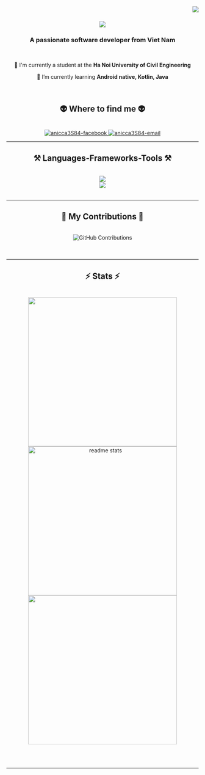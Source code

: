 <img align="right" src="https://visitor-badge.laobi.icu/badge?page_id=anicca3S84.anicca3S84" />

<h1 align="center">
    <img src="https://readme-typing-svg.herokuapp.com/?font=Righteous&size=35&center=true&vCenter=true&width=500&height=70&duration=4000&lines=Hi+There!+👋;+I'm+Anicca!;" />
</h1>

<h3 align="center">A passionate software developer from Viet Nam</h3>

<br/>

<div align="center">
 
 🔭 I'm currently a student at the **Ha Noi University of Civil Engineering**
 
 🌱 I’m currently learning **Android native, Kotlin, Java**

 </div>
 
<br>
<h2 align="center">👽 Where to find me 👽</h2>
<br>
<!-- https://icons8.com -->
<div align="center">

  <a href="https://www.facebook.com/H.Minhhieu.0" target="blank">
    <img src="https://img.icons8.com/bubbles/100/000000/facebook-new.png" alt="anicca3S84-facebook" />
  </a>
  </a>
  <a href="mailto:anicca3S84@gmail.com" target="_top">
    <img src="https://img.icons8.com/bubbles/100/000000/apple-mail.png" alt="anicca3S84-email" />
</a>

</div>

<hr/>
 
<h2 align="center">⚒️ Languages-Frameworks-Tools ⚒️</h2>
<br/>
<div align="center">
    <img src="https://skillicons.dev/icons?i=python,cpp,java,php,kotlin,html,css" /></br>
    <img src="https://skillicons.dev/icons?i=github,figma,git,mysql,firebase,spring,notion" />
 
</div>

<br/>
<hr/>

<div align="center">
  <h2>🐍 My Contributions 🐍</h2>
  <br/>
  <img src="https://ssr-contributions-svg.vercel.app/_/anicca3S84?chart=3dbar&gap=0.6&scale=2&flatten=2&animation=wave&animation_duration=1&animation_delay=0.05&animation_amplitude=20&animation_frequency=0.5&animation_wave_center=10_0&format=svg&weeks=30&theme=green" alt="GitHub Contributions" />
  <br/><br/><br/>
</div>

<hr/>

<h2 align="center">⚡ Stats ⚡</h2>
<br>
<div align=center>
    <img width=390 src="https://github-readme-streak-stats.herokuapp.com/?user=anicca3S84&count_private=true&show_icons=true&theme=react&rank_icon=github&border_radius=10" />
   <img width=390 src="https://github-readme-stats.vercel.app/api?username=anicca3S84&count_private=true&show_icons=true&theme=react&rank_icon=github&border_radius=10" alt="readme stats" />
  <br/>
   <img width="390" align="center" src="https://github-readme-stats.vercel.app/api/top-langs/?username=adamalston&hide=HTML&langs_count=8&layout=compact&theme=react&border_radius=10&size_weight=0.5&count_weight=0.5&exclude_repo=github-readme-stats&count_private=true" />

</div>

<br/><br/>

<hr/>

<br/>
